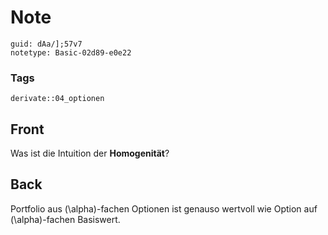 # Note
```
guid: dAa/];57v7
notetype: Basic-02d89-e0e22
```

### Tags
```
derivate::04_optionen
```

## Front
Was ist die Intuition der <b>Homogenität</b>?

## Back
Portfolio aus \(\alpha\)-fachen Optionen ist genauso wertvoll wie Option auf \(\alpha\)-fachen Basiswert.
